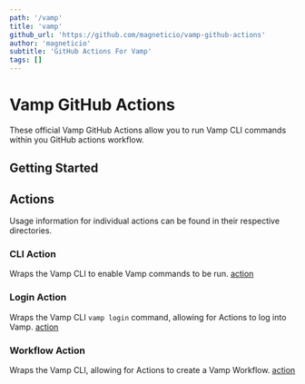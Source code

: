 ```yaml
---
path: '/vamp'
title: 'vamp'
github_url: 'https://github.com/magneticio/vamp-github-actions'
author: 'magneticio'
subtitle: 'GitHub Actions For Vamp'
tags: []
---
```


# Vamp GitHub Actions

These official Vamp GitHub Actions allow you to run Vamp CLI commands within you GitHub actions workflow.

## Getting Started

## Actions

Usage information for individual actions can be found in their respective directories.

### CLI Action

Wraps the Vamp CLI to enable Vamp commands to be run. [action](https://github.com/magneticio/vamp-github-actions/blob/master/cli)

### Login Action

Wraps the Vamp CLI `vamp login` command, allowing for Actions to log into Vamp. [action](https://github.com/magneticio/vamp-github-actions/blob/master/login)

### Workflow Action

Wraps the Vamp CLI, allowing for Actions to create a Vamp Workflow. [action](https://github.com/magneticio/vamp-github-actions/blob/master/workflow)
